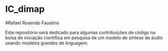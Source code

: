 # IC_dimap

#Rafael Rosendo Faustino

Este repositório será dedicado para algumas contribuições de código na bolsa de iniciação científica em pesquisa de um modelo de síntese de áudio usando modelos grandes de linguagem.
